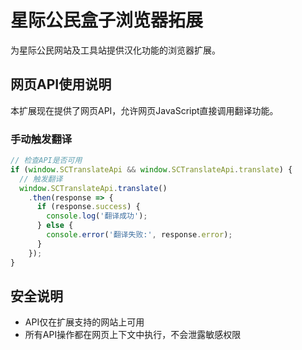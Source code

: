 # 星际公民盒子浏览器拓展

为星际公民网站及工具站提供汉化功能的浏览器扩展。

## 网页API使用说明

本扩展现在提供了网页API，允许网页JavaScript直接调用翻译功能。

### 手动触发翻译

```javascript
// 检查API是否可用
if (window.SCTranslateApi && window.SCTranslateApi.translate) {
  // 触发翻译
  window.SCTranslateApi.translate()
    .then(response => {
      if (response.success) {
        console.log('翻译成功');
      } else {
        console.error('翻译失败:', response.error);
      }
    });
}
```

## 安全说明

- API仅在扩展支持的网站上可用
- 所有API操作都在网页上下文中执行，不会泄露敏感权限